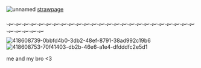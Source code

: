 ![unnamed](https://github.com/user-attachments/assets/de54f065-21ee-4364-a1bb-a779cd73a5ce)
[strawpage](https://doubleo7n7.straw.page)

‿̩͙‿‿̩͙‿‿̩͙‿‿̩͙‿‿̩͙‿‿̩͙‿‿̩͙‿‿̩͙‿‿̩͙‿‿̩͙‿‿̩͙‿‿̩͙‿‿̩͙‿‿̩͙‿‿̩͙‿‿̩͙‿‿̩͙‿‿̩͙‿‿̩͙‿‿̩͙‿‿̩͙‿‿̩͙‿‿̩͙‿‿̩͙‿‿̩͙‿‿̩͙‿‿̩͙‿‿̩͙‿‿̩͙‿‿̩͙‿

![418608739-0bbfd4b0-3db2-48ef-8791-38ad992c19b6](https://github.com/user-attachments/assets/7504da1e-30f9-493a-aa73-37312379d60a) ![418608753-70f41403-db2b-46e6-a1e4-dfdddfc2e5d1](https://github.com/user-attachments/assets/4df71313-b93e-46bc-b619-8c722a8c0b34)

me and my bro <3
